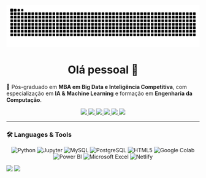 <!-- Snake animation (mantido) -->
<p align="center">
  <img src="https://github.com/ppelino/ppelino/blob/output/github-contribution-grid-snake.svg" alt="snake animation"/>
</p>

<h1 align="center">Olá pessoal 👋</h1>

🌱 Pós-graduado em **MBA em Big Data e Inteligência Competitiva**, com especialização em **IA & Machine Learning** e formação em **Engenharia da Computação**.

<!-- Redes sociais / links principais -->
<p align="center">
  <a href="https://www.linkedin.com/in/edsonbrazdados/" target="_blank">
    <img src="https://img.shields.io/badge/LinkedIn-0A66C2?style=for-the-badge&logo=linkedin&logoColor=white"/>
  </a>
  <a href="https://www.youtube.com/@edsongomes2649" target="_blank">
    <img src="https://img.shields.io/badge/YouTube-FF0000?style=for-the-badge&logo=youtube&logoColor=white"/>
  </a>
  <a href="https://www.instagram.com/edsongbraz" target="_blank">
    <img src="https://img.shields.io/badge/Instagram%20Pessoal-E4405F?style=for-the-badge&logo=instagram&logoColor=white"/>
  </a>
  <a href="https://www.instagram.com/engestedsonbraz" target="_blank">
    <img src="https://img.shields.io/badge/Instagram%20Profissional-FC4C02?style=for-the-badge&logo=instagram&logoColor=white"/>
  </a>
  <a href="mailto:engestedsonbraz@gmail.com">
    <img src="https://img.shields.io/badge/Email-D14836?style=for-the-badge&logo=gmail&logoColor=white"/>
  </a>
  <a href="https://portfolio-do-edsonbraz.netlify.app/" target="_blank">
    <img src="https://img.shields.io/badge/Portf%C3%B3lio-00C7B7?style=for-the-badge&logo=netlify&logoColor=white"/>
  </a>
</p>

---

### 🛠️ Languages & Tools
<p align="center">

  <!-- Devicon -->
  <img src="https://cdn.jsdelivr.net/gh/devicons/devicon/icons/python/python-original.svg" height="48" alt="Python" />
  <img src="https://cdn.jsdelivr.net/gh/devicons/devicon/icons/jupyter/jupyter-original.svg" height="48" alt="Jupyter" />
  <img src="https://cdn.jsdelivr.net/gh/devicons/devicon/icons/mysql/mysql-original.svg" height="48" alt="MySQL" />
  <img src="https://cdn.jsdelivr.net/gh/devicons/devicon/icons/postgresql/postgresql-original.svg" height="48" alt="PostgreSQL" />
  <img src="https://cdn.jsdelivr.net/gh/devicons/devicon/icons/html5/html5-plain.svg" height="48" alt="HTML5" />

  <!-- Marcas -->
  <img src="https://cdn.simpleicons.org/googlecolab/F9AB00" height="48" alt="Google Colab" />
  <img src="assets/icons/powerbi.svg" height="48" alt="Power BI" />
  <img src="assets/icons/excel.svg" height="48" alt="Microsoft Excel" />
  <img src="https://cdn.simpleicons.org/netlify/00C7B7" height="48" alt="Netlify" />

</p>

<img height="160" src="https://github-readme-stats.vercel.app/api?username=ppelino&show_icons=true&theme=transparent&title_color=00d5ff&icon_color=00d5ff"/>
<img height="160" src="https://github-readme-stats.vercel.app/api/top-langs/?username=ppelino&layout=compact&theme=transparent&title_color=00d5ff"/>

</div>

